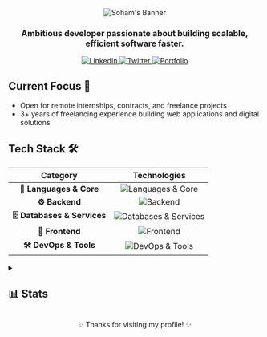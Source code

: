 <div align="center">
  <img src="https://svg-banners.vercel.app/api?type=origin&text1=SOHAM%20&text2=💻%20Full%20Stack%20Developer&width=900&height=400" alt="Soham's Banner">

  <h3>Ambitious developer passionate about building scalable, efficient software faster.</h3>

  <p>
    <a href="https://www.linkedin.com/in/soham-sagathiya" target="_blank">
      <img src="https://img.shields.io/badge/LinkedIn-%230077B5.svg?logo=linkedin&logoColor=white" alt="LinkedIn">
    </a>
    <a href="https://twitter.com/soham901x" target="_blank">
      <img src="https://img.shields.io/badge/Twitter-%231DA1F2.svg?logo=Twitter&logoColor=white" alt="Twitter">
    </a>
    <a href="https://soham901.me" target="_blank">
      <img src="https://img.shields.io/badge/Portfolio-000000?logo=safari&logoColor=white" alt="Portfolio">
    </a>
  </p>
</div>

## Current Focus 🚀

- Open for remote internships, contracts, and freelance projects
- 3+ years of freelancing experience building web applications and digital solutions

## Tech Stack 🛠️

<div align="center">

| Category | Technologies |
|:---:|:---:|
| **🔧 Languages & Core** | <img src="https://skillicons.dev/icons?i=ts,js,python,java,cs" alt="Languages & Core"> |
| **⚙️ Backend** | <img src="https://skillicons.dev/icons?i=nodejs,express,fastapi,django,spring,bun" alt="Backend"> |
| **🗄️ Databases & Services** | <img src="https://skillicons.dev/icons?i=postgres,mongodb,sqlite,redis,supabase,appwrite,prisma" alt="Databases & Services"> |
| **🎨 Frontend** | <img src="https://skillicons.dev/icons?i=react,nextjs,vite,tailwind,bootstrap,redux,pnpm,jquery" alt="Frontend"> |
| **🛠️ DevOps & Tools** | <img src="https://skillicons.dev/icons?i=docker,aws,cloudflare,githubactions,nginx,grafana,prometheus,postman,jest" alt="DevOps & Tools"> |

</div>

<details>
<summary><h2>📊 Stats</h2></summary>
<div align="center">

[![GitHub Streak](https://github-readme-streak-stats.herokuapp.com?user=soham901&theme=dark&card_width=500)](https://git.io/streak-stats)

[![Wakatime Stats](https://github-readme-stats.vercel.app/api/wakatime?username=soham901&layout=compact&theme=dark)](https://github.com/anuraghazra/github-readme-stats)

[![GitHub Stats](https://github-readme-stats.vercel.app/api?username=soham901&show_icons=true&theme=dark&include_all_commits=true&count_private=true)](https://github.com/anuraghazra/github-readme-stats)

</div>
</details>

<div align="center">

✨ Thanks for visiting my profile! ✨

</div>
